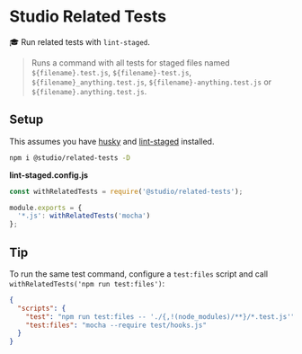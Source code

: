 # Studio Related Tests

🎓 Run related tests with `lint-staged`.

> Runs a command with all tests for staged files named `${filename}.test.js`,
> `${filename}-test.js`, `${filename}_anything.test.js`,
> `${filename}-anything.test.js` or `${filename}.anything.test.js`.

## Setup

This assumes you have [husky][] and [lint-staged][] installed.

```bash
npm i @studio/related-tests -D
```

**lint-staged.config.js**

```js
const withRelatedTests = require('@studio/related-tests');

module.exports = {
  '*.js': withRelatedTests('mocha')
};
```

## Tip

To run the same test command, configure a `test:files` script and call
`withRelatedTests('npm run test:files')`:

```json
{
  "scripts": {
    "test": "npm run test:files -- './{,!(node_modules)/**}/*.test.js'",
    "test:files": "mocha --require test/hooks.js"
  }
}
```

[husky]: https://github.com/typicode/husky
[lint-staged]: https://github.com/okonet/lint-staged
